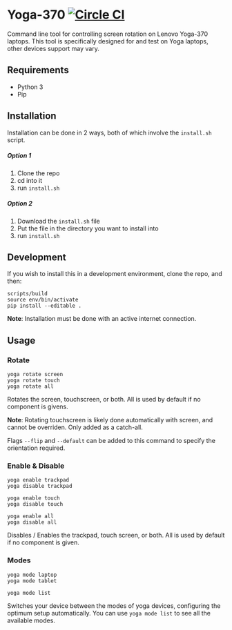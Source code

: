 # Yoga-370 [![Circle CI](https://circleci.com/gh/RealOrangeOne/yoga-pal.svg?style=svg)](https://circleci.com/gh/RealOrangeOne/yoga-pal)

Command line tool for controlling screen rotation on Lenovo Yoga-370 laptops. This tool is specifically designed for and test on Yoga laptops, other devices support may vary.

## Requirements
* Python 3
* Pip

## Installation
Installation can be done in 2 ways, both of which involve the `install.sh` script.
##### Option 1
1. Clone the repo
2. cd into it
3. run `install.sh`

##### Option 2
1. Download the `install.sh` file
2. Put the file in the directory you want to install into
3. run `install.sh`

## Development
If you wish to install this in a development environment, clone the repo, and then:

	scripts/build
    source env/bin/activate
	pip install --editable .

__Note__: Installation must be done with an active internet connection.

## Usage

### Rotate
	yoga rotate screen
	yoga rotate touch
	yoga rotate all
Rotates the screen, touchscreen, or both. All is used by default if no component is givens.

__Note__: Rotating touchscreen is likely done automatically with screen, and cannot be overriden. Only added as a catch-all.

Flags `--flip` and `--default` can be added to this command to specify the orientation required.

### Enable & Disable
    yoga enable trackpad
    yoga disable trackpad

    yoga enable touch
    yoga disable touch

    yoga enable all
    yoga disable all
Disables / Enables the trackpad, touch screen, or both. All is used by default if no component is given.

### Modes
    yoga mode laptop
    yoga mode tablet

    yoga mode list

Switches your device between the modes of yoga devices, configuring the optimum setup automatically. You can use `yoga mode list` to see all the available modes.
